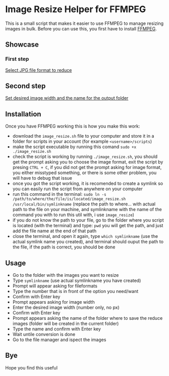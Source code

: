 # Image Resize Helper for FFMPEG

This is a small script that makes it easier to use FFMPEG to manage resizing images in bulk. Before you can use this, you first have to install [FFMPEG](https://ffmpeg.org/).

## Showcase
### First step
[Select JPG file format to reduce](https://user-images.githubusercontent.com/53581066/210546652-ba69340e-9850-470b-a7e9-431d25a137f2.webm)

## Second step
[Set desired image width and the name for the output folder](https://user-images.githubusercontent.com/53581066/210546729-2c63854a-34eb-4814-a276-921f41045364.webm)

## Installation
Once you have FFMPEG working this is how you make this work:
- download the `image_resize.sh` file to your computer and store it in a folder for scripts in your account (for example `<username>/scripts`)
- make the script executable by running this comand `sudo +x ./image_resize.sh`
- check the script is working by running `./image_resize.sh`, you should get the prompt asking you to choose the image format, exit the script by presing `CTRL + C`, if you did not get the prompt asking for image format, you either misstyped something, or there is some other problem, you will have to debug that issue
- once you got the script working, it is recomended to create a symlink so you can easily run the script from anywhere on your computer
- run this command in the terminal: `sudo ln -s /path/to/where/the/file/is/located/image_resize.sh /usr/local/bin/symlinkname` (replace the path to where... with actual path to the file on your machine, and symlinkname with the name of the command you with to run this util with, i use `image_resize`)
- if you do not know the path to your file, go to the folder where you script is located (with the terminal) and type: `pwd` you will get the path, and just add the file name at the end of that path
- close the terminal, and open it again, type `which symlinkname` (use the actual symlink name you created), and terminal should ouput the path to the file, if the path is correct, you should be done

## Usage
- Go to the folder with the images you want to resize
- Type `symlinkname` (use actual symlinkname you have created)
- Prompt will appear asking for fileformats
- Type the number that is in front of the option you need/want
- Confirm with Enter key
- Prompt appears asking for image width
- Enter the desired image width (number only, no px)
- Confirm with Enter key
- Prompt appears asking the name of the folder where to save the reduce images (folder will be created in the current folder)
- Type the name and confirm with Enter key
- Wait untile conversion is done
- Go to the file manager and ispect the images

## Bye
Hope you find this useful